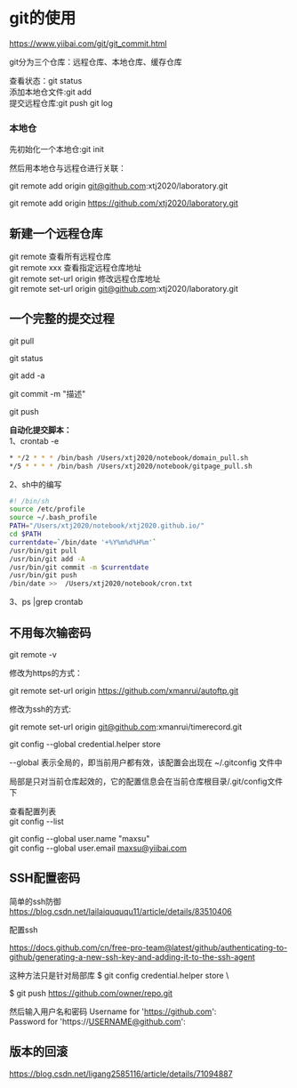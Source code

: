 # git的使用

https://www.yiibai.com/git/git_commit.html

git分为三个仓库：远程仓库、本地仓库、缓存仓库

查看状态：git status \
添加本地仓文件:git add \
提交远程仓库:git push 
git log

### 本地仓

先初始化一个本地仓:git init

然后用本地仓与远程仓进行关联：

git remote add origin git@github.com:xtj2020/laboratory.git

git remote add origin https://github.com/xtj2020/laboratory.git

## 新建一个远程仓库

git remote 查看所有远程仓库 \
git remote xxx 查看指定远程仓库地址 \
git remote set-url origin 修改远程仓库地址 \
git remote set-url origin git@github.com:xtj2020/laboratory.git


## 一个完整的提交过程
git pull

git status

git add -a 

git commit -m "描述"

git push

**自动化提交脚本：** \
1、crontab -e
```bash
* */2 * * * /bin/bash /Users/xtj2020/notebook/domain_pull.sh
*/5 * * * * /bin/bash /Users/xtj2020/notebook/gitpage_pull.sh
```
2、sh中的编写
```bash
#! /bin/sh
source /etc/profile
source ~/.bash_profile
PATH="/Users/xtj2020/notebook/xtj2020.github.io/"
cd $PATH
currentdate=`/bin/date '+%Y%m%d%H%m'`
/usr/bin/git pull
/usr/bin/git add -A
/usr/bin/git commit -m $currentdate
/usr/bin/git push
/bin/date >>  /Users/xtj2020/notebook/cron.txt
```
3、ps |grep crontab

## 不用每次输密码

git remote -v

修改为https的方式：

git remote set-url origin https://github.com/xmanrui/autoftp.git

修改为ssh的方式:

git remote set-url origin git@github.com:xmanrui/timerecord.git

git config --global credential.helper store

 --global  表示全局的，即当前用户都有效，该配置会出现在 ~/.gitconfig 文件中
 
局部是只对当前仓库起效的，它的配置信息会在当前仓库根目录/.git/config文件下
 
 

查看配置列表 \
git config --list

git config --global user.name "maxsu" \
git config --global user.email maxsu@yiibai.com

## SSH配置密码
简单的ssh防御 \
https://blog.csdn.net/lailaiquququ11/article/details/83510406

配置ssh

https://docs.github.com/cn/free-pro-team@latest/github/authenticating-to-github/generating-a-new-ssh-key-and-adding-it-to-the-ssh-agent


这种方法只是针对局部库
$ git config credential.helper store \

$ git push https://github.com/owner/repo.git

然后输入用户名和密码
Username for 'https://github.com': <USERNAME> \
Password for 'https://USERNAME@github.com': <PASSWORD>

## 版本的回滚
    
https://blog.csdn.net/ligang2585116/article/details/71094887
